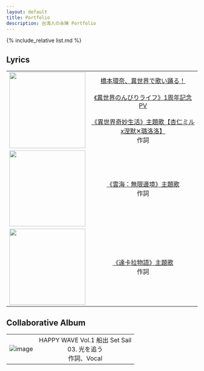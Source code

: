 ```yaml
---
layout: default
title: Portfolio
description: 台湾人の永琳 Portfolio
---
```


{% include_relative list.md %}

## Lyrics

|       |       |
| :---: | :---: |
| <img src="img/collaborative/isekai.jpeg" width="200"/> | [橋本環奈、異世界で歌い踊る！](https://youtu.be/GvO1zJRExtY)<br/><br/>[《異世界のんびりライフ》1周年記念PV](https://youtu.be/v-p_nU694f8)<br/><br/>[《異世界奇妙生活》主題歌【杏仁ミルx涅默✕璐洛洛】](https://www.youtube.com/watch?v=48wDGhrTiXM)<br/>作詞 |
| <img src="img/collaborative/seaofclouds.jpg" width="200"/> | [《雲海：無限邊境》主題歌](https://www.youtube.com/watch?v=HafK8DmClTo)<br/>作詞 |
| <img src="img/collaborative/takara.jpg" width="200"/> | [《達卡拉物語》主題歌](https://www.youtube.com/watch?v=AzUZRHQiAp4)<br/>作詞 |


## Collaborative Album

|       |       |
| :---: | :---: |
| ![image](img/collaborative/comp_album_1.jpg) | HAPPY WAVE Vol.1 船出 Set Sail<br/>03. 光を追う<br/>作詞、Vocal |
